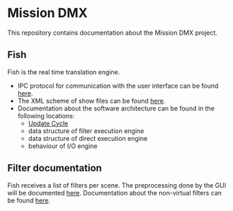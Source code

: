 # Mission DMX

This repository contains documentation about the Mission DMX project.

## Fish
Fish is the real time translation engine.
 * IPC protocol for communication with the user interface can be found [here](FormatSchemes/IPCMessages).
 * The XML scheme of show files can be found [here](FormatSchemes/ProjectFile/ShowFile_v0.xsd).
 * Documentation about the software architecture can be found in the following locations:
 	- [Update Cycle](Fish_Doku/Update_Cycle.md)
	- data structure of filter execution engine
	- data structure of direct execution engine
	- behaviour of I/O engine

## Filter documentation
Fish receives a list of filters per scene. The preprocessing done by the GUI will be documented [here](Editor/internal/preprocessing.md). Documentation about the non-virtual filters can be found [here](Fish_Doku/Filter_Types.md).
